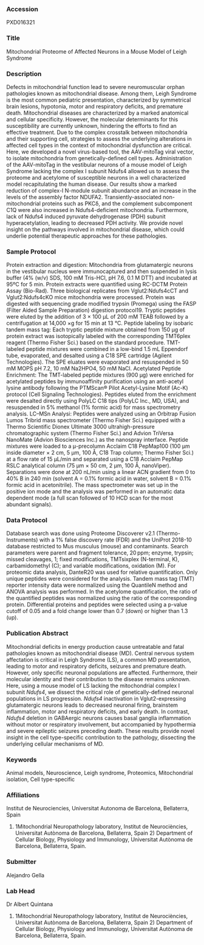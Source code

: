 ### Accession
PXD016321

### Title
Mitochondrial Proteome of Affected Neurons in a Mouse Model of Leigh Syndrome

### Description
Defects in mitochondrial function lead to severe neuromuscular orphan pathologies known as mitochondrial disease. Among them, Leigh Syndrome is the most common pediatric presentation, characterized by symmetrical brain lesions, hypotonia, motor and respiratory deficits, and premature death. Mitochondrial diseases are characterized by a marked anatomical and cellular specificity. However, the molecular determinants for this susceptibility are currently unknown, hindering the efforts to find an effective treatment. Due to the complex crosstalk between mitochondria and their supporting cell, strategies to assess the underlying alterations in affected cell types in the context of mitochondrial dysfunction are critical. Here, we developed a novel virus-based tool, the AAV-mitoTag viral vector, to isolate mitochondria from genetically-defined cell types. Administration of the AAV-mitoTag in the vestibular neurons of a mouse model of Leigh Syndrome lacking the complex I subunit Ndufs4 allowed us to assess the proteome and acetylome of susceptible neurons in a well characterized model recapitulating the human disease. Our results show a marked reduction of complex-I N-module subunit abundance and an increase in the levels of the assembly factor NDUFA2.  Transiently-associated non-mitochondrial proteins such as PKCδ, and the complement subcomponent C1Q were also increased in Ndufs4-deficient mitochondria. Furthermore, lack of Ndufs4 induced pyruvate dehydrogenase (PDH) subunit hyperacetylation, leading to decreased PDH activity. We provide novel insight on the pathways involved in mitochondrial disease, which could underlie potential therapeutic approaches for these pathologies.

### Sample Protocol
Protein extraction and digestion: Mitochondria from glutamatergic neurons in the vestibular nucleus were immunocaptured and then suspended in lysis buffer (4% (w/v) SDS, 100 mM Tris-HCl, pH 7.6, 0.1 M DTT) and incubated at 95ºC for 5 min. Protein extracts were quantified using RC-DCTM Protein Assay (Bio-Rad). Three biological replicates from Vglut2:Ndufs4cCT and Vglut2:Ndufs4cKO mice mitochondria were processed. Protein was digested with sequencing grade modified trypsin (Promega) using the FASP (Filter Aided Sample Preparation) digestion protocol19. Tryptic peptides were eluted by the addition of 3 × 100 μL of 200 mM TEAB followed by a centrifugation at 14,000 ×g for 15 min at 13 °C.  Peptide labeling by isobaric tandem mass tag: Each tryptic peptide mixture obtained from 150 μg of protein extract was isotopically labeled with the corresponding TMT6plex reagent (Thermo Fisher Sci.) based on the standard procedure. TMT-labeled peptide mixtures were combined in a low-bind 1.5 mL Eppendorf tube, evaporated, and desalted using a C18 SPE cartridge (Agilent Technologies). The SPE eluates were evaporated and resuspended in 50 mM MOPS pH 7.2, 10 mM Na2HPO4, 50 mM NaCl.  Acetylated Peptide Enrichment: The TMT-labeled peptide mixtures (900 μg) were enriched for acetylated peptides by immunoaffinity purification using an anti-acetyl lysine antibody following the PTMScan® Pilot Acetyl-Lysine Motif (Ac-K) protocol (Cell Signaling Technologies). Peptides eluted from the enrichment were desalted directly using PolyLC C18 tips (PolyLC Inc., MD, USA), and resuspended in 5% methanol (1% formic acid) for mass spectrometry analysis.  LC–MSn Analysi: Peptides were analyzed using an Orbitrap Fusion Lumos Tribrid mass spectrometer (Thermo Fisher Sci.) equipped with a Thermo Scientific Dionex Ultimate 3000 ultrahigh-pressure chromatographic system (Thermo Fisher Sci.) and Advion TriVersa NanoMate (Advion Biosciences Inc.) as the nanospray interface. Peptide mixtures were loaded to a μ-precolumn Acclaim C18 PepMap100 (100 μm inside diameter × 2 cm, 5 μm, 100 Å, C18 Trap column; Thermo Fisher Sci.) at a flow rate of 15 μL/min and separated using a C18 Acclaim PepMap RSLC analytical column (75 μm × 50 cm, 2 μm, 100 Å, nanoViper). Separations were done at 200 nL/min using a linear ACN gradient from 0 to 40% B in 240 min (solvent A = 0.1% formic acid in water, solvent B = 0.1% formic acid in acetonitrile). The mass spectrometer was set up in the positive ion mode and the analysis was performed in an automatic data dependent mode (a full scan followed of 10 HCD scan for the most abundant signals).

### Data Protocol
Database search was done using Proteome Discoverer v2.1 (Thermo-Instruments) with a 1% false discovery rate (FDR) and the UniProt 2018-10 database restricted to Mus musculus (mouse) and contaminants. Search parameters were parent and fragment tolerance, 20 ppm; enzyme, trypsin; missed cleavages, 1; fixed modifications, TMTsixplex (N-terminal, K), carbamidomethyl (C); and variable modifications, oxidation (M). For proteomic data analysis, DanteR20 was used for relative quantification. Only unique peptides were considered for the analysis. Tandem mass tag (TMT) reporter intensity data were normalized using the QuantileN method and ANOVA analysis was performed. In the acetylome quantification, the ratio of the quantified peptides was normalized using the ratio of the corresponding protein. Differential proteins and peptides were selected using a p-value cutoff of 0.05 and a fold change lower than 0.7 (down) or higher than 1.3 (up).

### Publication Abstract
Mitochondrial deficits in energy production cause untreatable and fatal pathologies known as mitochondrial disease (MD). Central nervous system affectation is critical in Leigh Syndrome (LS), a common MD presentation, leading to motor and respiratory deficits, seizures and premature death. However, only specific neuronal populations are affected. Furthermore, their molecular identity and their contribution to the disease remains unknown. Here, using a mouse model of LS lacking the mitochondrial complex I subunit <i>Ndufs4</i>, we dissect the critical role of genetically-defined neuronal populations in LS progression. <i>Ndufs4</i> inactivation in Vglut2-expressing glutamatergic neurons leads to decreased neuronal firing, brainstem inflammation, motor and respiratory deficits, and early death. In contrast, <i>Ndufs4</i> deletion in GABAergic neurons causes basal ganglia inflammation without motor or respiratory involvement, but accompanied by hypothermia and severe epileptic seizures preceding death. These results provide novel insight in the cell type-specific contribution to the pathology, dissecting the underlying cellular mechanisms of MD.

### Keywords
Animal models, Neuroscience, Leigh syndrome, Proteomics, Mitochondrial isolation, Cell type-specific

### Affiliations
Institut de Neurociencies, Universitat Autonoma de Barcelona, Bellaterra, Spain
1) 1Mitochondrial Neuropathology laboratory, Institut de Neurociències, Universitat Autònoma de Barcelona, Bellaterra, Spain 2) Department of Cellular Biology, Physiology and Immunology, Universitat Autònoma de Barcelona, Bellaterra, Spain.

### Submitter
Alejandro Gella

### Lab Head
Dr Albert Quintana
1) 1Mitochondrial Neuropathology laboratory, Institut de Neurociències, Universitat Autònoma de Barcelona, Bellaterra, Spain 2) Department of Cellular Biology, Physiology and Immunology, Universitat Autònoma de Barcelona, Bellaterra, Spain.


